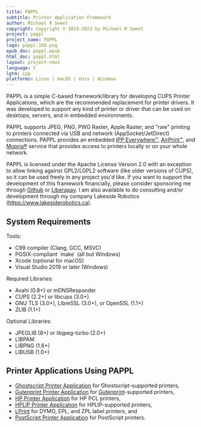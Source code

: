 ```yaml
---
title: PAPPL
subtitle: Printer Application Framework
author: Michael R Sweet
copyright: Copyright © 2019-2023 by Michael R Sweet
project: pappl
project_name: PAPPL
logo: pappl-160.png
epub_doc: pappl.epub
html_doc: pappl.html
layout: project-news
language: C
lgtm: cpp
platforms: Linux | macOS | Unix | Windows
---
```


PAPPL is a simple C-based framework/library for developing CUPS Printer Applications, which are the recommended replacement for printer drivers.  It was developed to support any kind of printer or driver that can be used on desktops, servers, and in embedded environments.

PAPPL supports JPEG, PNG, PWG Raster, Apple Raster, and "raw" printing to printers connected via USB and network (AppSocket/JetDirect) connections. PAPPL provides an embedded [IPP Everywhere™](https://www.pwg.org/ipp/everywhere.html), [AirPrint™](https://support.apple.com/en-us/HT201311), and [Mopria®](https://mopria.org/) service that provides access to printers locally or on your whole network.

PAPPL is licensed under the Apache License Version 2.0 with an exception to allow linking against GPL2/LGPL2 software (like older versions of CUPS), so it can be used freely in any project you'd like.  If you want to support the development of this framework financially, please consider sponsoring me through [Github](https://github.com/sponsors/michaelrsweet) or [Liberapay](https://liberapay.com/michaelrsweet).  I am also available to do consulting and/or development through my company Lakeside Robotics (<https://www.lakesiderobotics.ca>).


<div class="border bg20 px-3 py-2">
  <h2>System Requirements</h2>
  <div class="row"><div class="col-lg-4 border-end">
    <p>Tools:</p>
    <ul>
      <li>C99 compiler (Clang, GCC, MSVC)</li>
      <li>POSIX-compliant `make` (all but Windows)</li>
      <li>Xcode (optional for macOS)</li>
      <li>Visual Studio 2019 or later (Windows)</li>
    </ul>
  </div><div class="col-lg-4 border-end">
    <p>Required Libraries:</p>
    <ul>
      <li>Avahi (0.8+) or mDNSResponder</li>
      <li>CUPS (2.2+) or libcups (3.0+)</li>
      <li>GNU TLS (3.0+), LibreSSL (3.0+), or OpenSSL (1.1+)</li>
      <li>ZLIB (1.1+)</li>
    </ul>
  </div><div class="col-lg-4">
    <p>Optional Libraries:</p>
    <ul>
      <li>JPEGLIB (8+) or libjpeg-turbo (2.0+)</li>
      <li>LIBPAM</li>
      <li>LIBPNG (1.6+)</li>
      <li>LIBUSB (1.0+)</li>
    </ul>
  </div></div>
</div>
<div class="border bg20 px-3 py-2 mt-4">
  <h2>Printer Applications Using PAPPL</h2>
  <ul>
    <li><a href="https://github.com/OpenPrinting/ghostscript-printer-app" target="_blank">Ghostscript Printer Application</a> for Ghostscript-supported printers,</li>
    <li><a href="https://github.com/OpenPrinting/gutenprint-printer-app" target="_blank">Gutenprint Printer Application</a> for <a href="http://gutenprint.sf.net/" target="_blank">Gutenprint</a>-supported printers,</li>
    <li><a href="https://github.com/michaelrsweet/hp-printer-app" target="_blank">HP Printer Application</a> for HP PCL printers,</li>
    <li><a href="https://github.com/OpenPrinting/hplip-printer-app" target="_blank">HPLIP Printer Application</a> for HPLIP-supported printers,</li>
    <li><a href="https://github.com/michaelrsweet/lprint" target="_blank">LPrint</a> for DYMO, EPL, and ZPL label printers, and</li>
    <li><a href="https://github.com/openprinting/ps-printer-app" target="_blank">PostScript Printer Application</a> for PostScript printers.</li>
  </ul>
</div>
